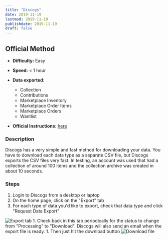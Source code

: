 ```yaml
---
title: "Discogs"
date: 2019-11-19
lastmod: 2019-11-19
publishdate: 2019-11-19
draft: false
---
```


##  Official Method

* **Difficulty:** Easy
* **Speed:** < 1 hour
* **Data exported:**
	* Collection
	* Contributions
	* Marketplace Inventory
	* Marketplace Order Items
	* Marketplace Orders
	* Wantlist

* **Official Instructions:** [here](https://support.discogs.com/hc/en-us/articles/360007521034-How-Can-I-Export-My-Entire-Inventory-)

### Description

Discogs has a very simple and fast method for downloading your data. You have to download each data type as a separate CSV file, but Discogs exports the CSV files very fast. In testing, an account was used that had a collection of around 100 items and the collection archive was created in about 10 seconds.

### Steps

1. Login to Discogs from a desktop or laptop
1. On the home page, click on the "Export" tab
1. For each type of data you'd like to export, check that data type and click "Request Data Export"
<img src="/images/discogs_export_tab.png" alt="Export tab" class="centered bordered">
1. Check back in this tab periodically for the status to change from "Processing" to "Download". Discogs will also send an email when the export file is ready.
1. Then just hit the download button
<img src="/images/discogs_download.png" alt="Download file" class="centered bordered">
